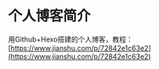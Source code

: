 # 个人博客简介  
用Github+Hexo搭建的个人博客，教程：[https://www.jianshu.com/p/72842e1c63e2](https://www.jianshu.com/p/72842e1c63e2)